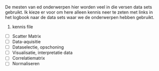 De mesten van ed onderwerpen hier worden veel in die versen data sets gebruikt.
Ik kieze er voor om here alleen kennis neer te zeten met links in het logbook naar de data sets waar we de onderwerpen hebben gebruikt.

1. kennis file
- [ ] Scatter Matrix
- [ ] Data-aquisitie
- [ ] Dataselectie, opschoning
- [ ] Visualisatie, interpretatie data
- [ ] Correlatiematrix
- [ ] Normaliseren
